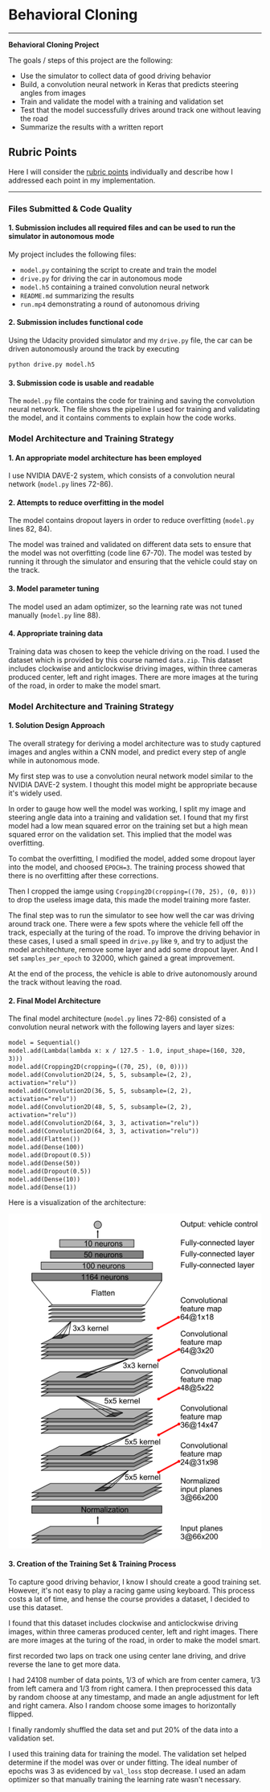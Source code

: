 ﻿# **Behavioral Cloning** 

---

**Behavioral Cloning Project**

The goals / steps of this project are the following:
* Use the simulator to collect data of good driving behavior
* Build, a convolution neural network in Keras that predicts steering angles from images
* Train and validate the model with a training and validation set
* Test that the model successfully drives around track one without leaving the road
* Summarize the results with a written report

[//]: # (Image References)

[image1]: ./examples/arch.png "Architechture"

## Rubric Points
Here I will consider the [rubric points](https://review.udacity.com/#!/rubrics/432/view) individually and describe how I addressed each point in my implementation.  

---

### Files Submitted & Code Quality

#### 1. Submission includes all required files and can be used to run the simulator in autonomous mode

My project includes the following files:
* `model.py` containing the script to create and train the model
* `drive.py` for driving the car in autonomous mode
* `model.h5` containing a trained convolution neural network 
* `README.md` summarizing the results
* `run.mp4` demonstrating a round of autonomous driving 

#### 2. Submission includes functional code
Using the Udacity provided simulator and my `drive.py` file, the car can be driven autonomously around the track by executing 
```sh
python drive.py model.h5
```

#### 3. Submission code is usable and readable

The `model.py` file contains the code for training and saving the convolution neural network. The file shows the pipeline I used for training and validating the model, and it contains comments to explain how the code works.

### Model Architecture and Training Strategy

#### 1. An appropriate model architecture has been employed

I use NVIDIA DAVE-2 system, which consists of a convolution neural network (`model.py` lines 72-86).

#### 2. Attempts to reduce overfitting in the model

The model contains dropout layers in order to reduce overfitting (`model.py` lines 82, 84). 

The model was trained and validated on different data sets to ensure that the model was not overfitting (code line 67-70). The model was tested by running it through the simulator and ensuring that the vehicle could stay on the track.

#### 3. Model parameter tuning

The model used an adam optimizer, so the learning rate was not tuned manually (`model.py` line 88).

#### 4. Appropriate training data

Training data was chosen to keep the vehicle driving on the road. I used the dataset which is provided by this course named `data.zip`. This dataset includes clockwise and anticlockwise driving images, within three cameras produced center, left and right images. There are more images at the turing of the road, in order to make the model smart.

### Model Architecture and Training Strategy

#### 1. Solution Design Approach

The overall strategy for deriving a model architecture was to study captured images and angles within a CNN model, and predict every step of angle while in autonomous mode.

My first step was to use a convolution neural network model similar to the NVIDIA DAVE-2 system. I thought this model might be appropriate because it's widely used.

In order to gauge how well the model was working, I split my image and steering angle data into a training and validation set. I found that my first model had a low mean squared error on the training set but a high mean squared error on the validation set. This implied that the model was overfitting. 

To combat the overfitting, I modified the model, added some dropout layer into the model, and choosed `EPOCH=3`. The training process showed that there is no overfitting after these corrections.

Then I cropped the iamge using `Cropping2D(cropping=((70, 25), (0, 0)))` to drop the useless image data, this made the model training more faster.

The final step was to run the simulator to see how well the car was driving around track one. There were a few spots where the vehicle fell off the track, especially at the turing of the road. To improve the driving behavior in these cases, I used a small speed in `drive.py` like `9`, and try to adjust the model architechture, remove some layer and add some dropout layer. And I set `samples_per_epoch` to 32000, which gained a great improvement.

At the end of the process, the vehicle is able to drive autonomously around the track without leaving the road.

#### 2. Final Model Architecture

The final model architecture (`model.py` lines 72-86) consisted of a convolution neural network with the following layers and layer sizes:

```
model = Sequential()
model.add(Lambda(lambda x: x / 127.5 - 1.0, input_shape=(160, 320, 3)))
model.add(Cropping2D(cropping=((70, 25), (0, 0))))
model.add(Convolution2D(24, 5, 5, subsample=(2, 2), activation="relu"))
model.add(Convolution2D(36, 5, 5, subsample=(2, 2), activation="relu"))
model.add(Convolution2D(48, 5, 5, subsample=(2, 2), activation="relu"))
model.add(Convolution2D(64, 3, 3, activation="relu"))
model.add(Convolution2D(64, 3, 3, activation="relu"))
model.add(Flatten())
model.add(Dense(100))
model.add(Dropout(0.5))
model.add(Dense(50))
model.add(Dropout(0.5))
model.add(Dense(10))
model.add(Dense(1))
```

Here is a visualization of the architecture:

![alt text][image1]

#### 3. Creation of the Training Set & Training Process

To capture good driving behavior, I know I should create a good training set. However, it's not easy to play a racing game using keyboard. This process costs a lat of time, and hense the course provides a dataset, I decided to use this dataset.

I found that this dataset includes clockwise and anticlockwise driving images, within three cameras produced center, left and right images. There are more images at the turing of the road, in order to make the model smart.

first recorded two laps on track one using center lane driving, and drive reverse the lane to get more data.


I had 24108 number of data points, 1/3 of which are from center camera, 1/3 from left camera and 1/3 from right camera. I then preprocessed this data by random choose at any timestamp, and made an angle adjustment for left and right camera. Also I random choose some images to horizontally flipped.

I finally randomly shuffled the data set and put 20% of the data into a validation set. 

I used this training data for training the model. The validation set helped determine if the model was over or under fitting. The ideal number of epochs was 3 as evidenced by `val_loss` stop decrease. I used an adam optimizer so that manually training the learning rate wasn't necessary.
